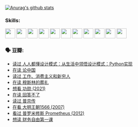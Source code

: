 
[![Anurag's github stats](https://github-readme-stats.vercel.app/api?username=w940853815)](https://github.com/anuraghazra/github-readme-stats)

### Skills:

<code><img height="32" src="https://cdn.jsdelivr.net/npm/simple-icons@v5/icons/python.svg"></code>
<code><img height="32" src="https://cdn.jsdelivr.net/npm/simple-icons@v5/icons/javascript.svg"></code>
<code><img height="32" src="https://cdn.jsdelivr.net/npm/simple-icons@v5/icons/django.svg"></code>
<code><img height="32" src="https://cdn.jsdelivr.net/npm/simple-icons@v5/icons/flask.svg"></code>
<code><img height="32" src="https://cdn.jsdelivr.net/npm/simple-icons@v5/icons/vuetify.svg"></code>
<code><img height="32" src="https://cdn.jsdelivr.net/npm/simple-icons@v5/icons/git.svg"></code>
<code><img height="32" src="https://cdn.jsdelivr.net/npm/simple-icons@v5/icons/docker.svg"></code>
<code><img height="32" src="https://cdn.jsdelivr.net/npm/simple-icons@v5/icons/postgresql.svg"></code>
<code><img height="32" src="https://cdn.jsdelivr.net/npm/simple-icons@v5/icons/elasticsearch.svg"></code>
<code><img height="32" src="https://cdn.jsdelivr.net/npm/simple-icons@v5/icons/macos.svg"></code>
<code><img height="32" src="https://cdn.jsdelivr.net/npm/simple-icons@v5/icons/linux.svg"></code>

### 🗣 豆瓣:

<!-- DOUBAN-ACTIVITIES:START -->
- [读过 人人都懂设计模式：从生活中领悟设计模式：Python实现](https://www.douban.com/people/136069238/status/3806334005/?_i=48016365)
- [在读 论中国](https://www.douban.com/people/136069238/status/3805671678/?_i=48016365)
- [读过 工作、消费主义和新穷人](https://www.douban.com/people/136069238/status/3803834644/?_i=48016365)
- [在读 穆斯林的葬礼](https://www.douban.com/people/136069238/status/3802824932/?_i=48016365)
- [想看 功勋‎ (2021)](https://www.douban.com/people/136069238/status/3802127044/?_i=48016365)
- [在读 回答不了](https://www.douban.com/people/136069238/status/3802078489/?_i=48016365)
- [读过 普京传](https://www.douban.com/people/136069238/status/3802076688/?_i=48016365)
- [在看 大明王朝1566‎ (2007)](https://www.douban.com/people/136069238/status/3800275133/?_i=48016365)
- [看过 普罗米修斯 Prometheus‎ (2012)](https://www.douban.com/people/136069238/status/3795487470/?_i=48016365)
- [想读 财务自由第一课](https://www.douban.com/people/136069238/status/3794955007/?_i=48016365)
<!-- DOUBAN-ACTIVITIES:END -->
<!--
**w940853815/w940853815** is a ✨ _special_ ✨ repository because its `README.md` (this file) appears on your GitHub profile.

Here are some ideas to get you started:

- 🔭 I’m currently working on ...
- 🌱 I’m currently learning ...
- 👯 I’m looking to collaborate on ...
- 🤔 I’m looking for help with ...
- 💬 Ask me about ...
- 📫 How to reach me: ...
- 😄 Pronouns: ...
- ⚡ Fun fact: ...
-->
